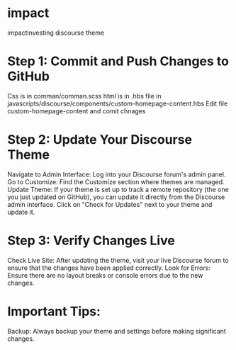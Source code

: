# impact
 impactinvesting discourse theme

# Step 1: Commit and Push Changes to GitHub
Css is in comman/comman.scss
html is in .hbs file in javascripts/discourse/components/custom-homepage-content.hbs
Edit file custom-homepage-content and comit chnages 

# Step 2: Update Your Discourse Theme
Navigate to Admin Interface: Log into your Discourse forum's admin panel.
Go to Customize: Find the Customize section where themes are managed.
Update Theme: If your theme is set up to track a remote repository (the one you just updated on GitHub), you can update it directly from the Discourse admin interface. Click on "Check for Updates" next to your theme and update it.

# Step 3: Verify Changes Live
Check Live Site: After updating the theme, visit your live Discourse forum to ensure that the changes have been applied correctly.
Look for Errors: Ensure there are no layout breaks or console errors due to the new changes.

# Important Tips:
Backup: Always backup your theme and settings before making significant changes.
